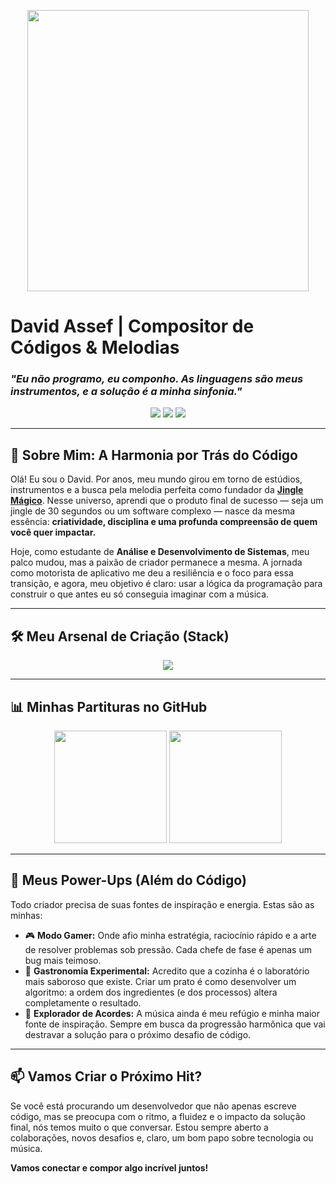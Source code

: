 <p align="center">
  <img src="assets/teclado-piano.gif" width="450">
</p>

# David Assef | Compositor de Códigos & Melodias

### _"Eu não programo, eu componho. As linguagens são meus instrumentos, e a solução é a minha sinfonia."_

<p align="center">
  <a href="https://www.linkedin.com/in/davidassef/" target="_blank"><img src="https://img.shields.io/badge/-LinkedIn-0077B5?style=for-the-badge&logo=linkedin&logoColor=white" target="_blank"></a>
  <a href="https://www.instagram.com/davidassef/" target="_blank"><img src="https://img.shields.io/badge/-Instagram-E4405F?style=for-the-badge&logo=instagram&logoColor=white" target="_blank"></a>
  <a href="https://github.com/davidassef" target="_blank"><img src="https://img.shields.io/badge/-Github-181717?style=for-the-badge&logo=github&logoColor=white" target="_blank"></a>
</p>

---

## 🎵 Sobre Mim: A Harmonia por Trás do Código

Olá! Eu sou o David. Por anos, meu mundo girou em torno de estúdios, instrumentos e a busca pela melodia perfeita como fundador da **[Jingle Mágico](https://www.instagram.com/davidassef/)**. Nesse universo, aprendi que o produto final de sucesso — seja um jingle de 30 segundos ou um software complexo — nasce da mesma essência: **criatividade, disciplina e uma profunda compreensão de quem você quer impactar.**

Hoje, como estudante de **Análise e Desenvolvimento de Sistemas**, meu palco mudou, mas a paixão de criador permanece a mesma. A jornada como motorista de aplicativo me deu a resiliência e o foco para essa transição, e agora, meu objetivo é claro: usar a lógica da programação para construir o que antes eu só conseguia imaginar com a música.

---

## 🛠️ Meu Arsenal de Criação (Stack)

<p align="center">
  <a href="https://skillicons.dev">
    <img src="https://skillicons.dev/icons?i=js,ts,react,nodejs,python,java,html,css,git,vscode,figma,postman,mysql,docker" />
  </a>
</p>

---

## 📊 Minhas Partituras no GitHub

<p align="center">
  <img height="180em" src="https://github-readme-stats.vercel.app/api?username=davidassef&show_icons=true&theme=tokyonight" />
  
  <img height="180em" src="https://github-readme-stats.vercel.app/api/top-langs/?username=davidassef&layout=compact&langs_count=8&theme=tokyonight"/>
</p>

---

## 🚀 Meus Power-Ups (Além do Código)

Todo criador precisa de suas fontes de inspiração e energia. Estas são as minhas:

-   🎮 **Modo Gamer:** Onde afio minha estratégia, raciocínio rápido e a arte de resolver problemas sob pressão. Cada chefe de fase é apenas um bug mais teimoso.
-   🍲 **Gastronomia Experimental:** Acredito que a cozinha é o laboratório mais saboroso que existe. Criar um prato é como desenvolver um algoritmo: a ordem dos ingredientes (e dos processos) altera completamente o resultado.
-   🎸 **Explorador de Acordes:** A música ainda é meu refúgio e minha maior fonte de inspiração. Sempre em busca da progressão harmônica que vai destravar a solução para o próximo desafio de código.

---

## 📫 Vamos Criar o Próximo Hit?

Se você está procurando um desenvolvedor que não apenas escreve código, mas se preocupa com o ritmo, a fluidez e o impacto da solução final, nós temos muito o que conversar. Estou sempre aberto a colaborações, novos desafios e, claro, um bom papo sobre tecnologia ou música.

**Vamos conectar e compor algo incrível juntos!**
<br>
<br>
